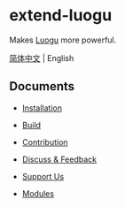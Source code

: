 # extend-luogu

Makes [Luogu](https://www.luogu.com.cn/) more powerful.

[简体中文](./README.md) | English

## Documents

- [Installation](/doc/installation.en.md)

- [Build](/doc/build.en.md)

- [Contribution](/doc/contribution.en.md)

- [Discuss & Feedback](/doc/discuss.en.md)

- [Support Us](/doc/support.en.md)

- [Modules](/doc/module/module.md)